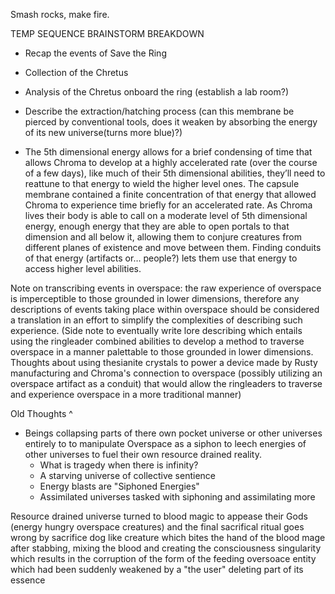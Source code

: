 Smash rocks, make fire.

TEMP SEQUENCE BRAINSTORM BREAKDOWN

- Recap the events of Save the Ring
    
- Collection of the Chretus
    
- Analysis of the Chretus onboard the ring (establish a lab room?)
    
- Describe the extraction/hatching process (can this membrane be pierced by conventional tools, does it weaken by absorbing the energy of its new universe(turns more blue)?)
    
- The 5th dimensional energy allows for a brief condensing of time that allows Chroma to develop at a highly accelerated rate (over the course of a few days), like much of their 5th dimensional abilities, they’ll need to reattune to that energy to wield the higher level ones. The capsule membrane contained a finite concentration of that energy that allowed Chroma to experience time briefly for an accelerated rate. As Chroma lives their body is able to call on a moderate level of 5th dimensional energy, enough energy that they are able to open portals to that dimension and all below it, allowing them to conjure creatures from different planes of existence and move between them. Finding conduits of that energy (artifacts or… people?) lets them use that energy to access higher level abilities.
    

  

Note on transcribing events in overspace: the raw experience of overspace is imperceptible to those grounded in lower dimensions, therefore any descriptions of events taking place within overspace should be considered a translation in an effort to simplify the complexities of describing such experience. (Side note to eventually write lore describing which entails using the ringleader combined abilities to develop a method to traverse overspace in a manner palettable to those grounded in lower dimensions. Thoughts about using thesianite crystals to power a device made by Rusty manufacturing and Chroma's connection to overspace (possibly utilizing an overspace artifact as a conduit) that would allow the ringleaders to traverse and experience overspace in a more traditional manner)

Old Thoughts ^

- Beings collapsing parts of there own pocket universe or other universes entirely to to manipulate Overspace as a siphon to leech energies of other universes to fuel their own resource drained reality. 
  - What is tragedy when there is infinity? 
  - A starving universe of collective sentience 
  - Energy blasts are "Siphoned Energies"
  - Assimilated universes tasked with siphoning and assimilating more 


Resource drained universe turned to blood magic to appease their Gods (energy hungry overspace creatures) and the final sacrifical ritual goes wrong by sacrifice dog like creature which bites the hand of the blood mage after stabbing, mixing the blood and creating the consciousness singularity which results in the corruption of the form of the feeding oversoace entity which had been suddenly weakened by a "the user" deleting part of its essence



